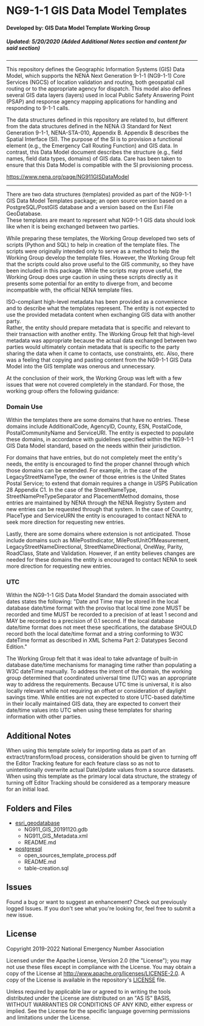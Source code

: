 # NG9-1-1 GIS Data Model Templates
#### Developed by: GIS Data Model Template Working Group
##### Updated: 5/20/2020 (Added Additional Notes section and content for said section)

<hr>

This repository defines the Geographic Information Systems (GIS) Data Model, 
which supports the NENA Next Generation 9-1-1 (NG9-1-1) Core Services (NGCS) of 
location validation and routing, both geospatial call routing or to the 
appropriate agency for dispatch. This model also defines several GIS data 
layers (layers) used in local Public Safety Answering Point (PSAP) and 
response agency mapping applications for handling and responding to 9-1-1 calls.

The data structures defined in this repository are related to, but different 
from the data structures defined in the NENA i3 Standard for Next Generation 
9-1-1, NENA-STA-010, Appendix B. Appendix B describes the 
Spatial Interface (SI). The purpose of the SI is to provision a functional 
element (e.g., the Emergency Call Routing Function) and GIS data. In contrast, 
this Data Model document describes the structure (e.g., field names, field data 
types, domains) of GIS data. Care has been taken to ensure that this Data Model 
is compatible with the SI provisioning process.

https://www.nena.org/page/NG911GISDataModel

<hr>

There are two data structures (templates) provided as part of the 
NG9-1-1 GIS Data Model Templates package; an open source version based on a 
PostgreSQL/PostGIS database and a version based on the Esri File GeoDatabase.  
These templates are meant to represent what NG9-1-1 GIS data should look like 
when it is being exchanged between two parties. 

While preparing these templates, the Working Group developed two sets of 
scripts (Python and SQL) to help in creation of the template files.  The 
scripts were originally intended only to serve as a method to help the 
Working Group develop the template files.  However, the Working Group felt 
that the scripts could also prove useful to the GIS community, so they have 
been included in this package.  While the scripts may prove useful, the 
Working Group does urge caution in using these scripts directly as it presents 
some potential for an entity to diverge from, and become incompatible with, 
the official NENA template files.  

ISO-compliant high-level metadata has been provided as a convenience and to 
describe what the templates represent.  The entity is not expected to use the 
provided metadata content when exchanging GIS data with another party.  
Rather, the entity should prepare metadata that is specific and relevant to 
their transaction with another entity.  The Working Group felt that high-level 
metadata was appropriate because the actual data exchanged between two parties 
would ultimately contain metadata that is specific to the party sharing the 
data when it came to contacts, use constraints, etc.  Also, there was a 
feeling that copying and pasting content from the NG9-1-1 GIS Data Model into 
the GIS template was onerous and unnecessary.  

At the conclusion of their work, the Working Group was left with a few issues 
that were not covered completely in the standard.  For those, the working 
group offers the following guidance:

### Domain Use
Within the templates there are some domains that have no entries.  These 
domains include AdditionalCode, AgencyID, County, ESN, PostalCode, 
PostalCommunityName and ServiceURI.  The entity is expected to populate these 
domains, in accordance with guidelines specified within the NG9-1-1 GIS Data 
Model standard, based on the needs within their jurisdiction.

For domains that have entries, but do not completely meet the entity's needs, 
the entity is encouraged to find the proper channel through which those domains 
can be extended. For example, in the case of the LegacyStreetNameType, the 
owner of those entries is the United States Postal Service; to extend that 
domain requires a change in USPS Publication 28 Appendix C1. In the case of 
the StreetNameType, StreetNamePreTypeSeparator and PlacementMethod domains, 
those entries are maintained by NENA through the NENA Registry System and 
new entries can be requested through that system.  In the case of Country, 
PlaceType and ServiceURN the entity is encouraged to contact NENA to seek more 
direction for requesting new entries.

Lastly, there are some domains where extension is not anticipated. Those 
include domains such as MilePostIndicator, MilePostUnitOfMeasurement, 
LegacyStreetNameDirectional, StreetNameDirectional, OneWay, Parity, RoadClass, 
State and Validation.  However, if an entity believes changes are needed for 
these domains the entity is encouraged to contact NENA to seek more direction 
for requesting new entries.

### UTC
Within the NG9-1-1 GIS Data Model Standard the domain associated with dates 
states the following: "Date and Time may be stored in the local database 
date/time format with the proviso that local time zone MUST be recorded and 
time MUST be recorded to a precision of at least 1 second and MAY be recorded 
to a precision of 0.1 second.  If the local database date/time format does not 
meet these specifications, the database SHOULD record both the local date/time 
format and a string conforming to W3C dateTime format as described in XML 
Schema Part 2: Datatypes Second Edition."

The Working Group felt that it was ideal to take advantage of built-in database 
date/time mechanisms for managing time rather than populating a W3C dateTime 
manually.  To address the intent of the domain, the working group determined 
that coordinated universal time (UTC) was an appropriate way to address the 
requirements.  Because UTC time is universal, it is also locally relevant while 
not requiring an offset or consideration of daylight savings time.  While 
entities are not expected to store UTC-based date/time in their locally 
maintained GIS data, they are expected to convert their date/time values into 
UTC when using these templates for sharing information with other parties.

## Additional Notes
When using this template solely for importing data as part of an 
extract/transform/load process, consideration should be given to turning off 
the Editor Tracking feature for each feature class so as not to unintentionally 
overwrite actual DateUpdate values from a source datasets.  When using this 
template as the primary local data structure, the strategy of turning off 
Editor Tracking should be considered as a temporary measure for an initial load.

## Folders and Files
* [esri_geodatabase](esri_geodatabase/README.md)
  * NG911_GIS_20191120.gdb
  * NG911_GIS_Metadata.xml
  * README.md
* [postgresql](postgresql/README.md)
  * open_sources_template_process.pdf
  * README.md
  * table-creation.sql


## Issues
Found a bug or want to suggest an enhancement? Check out previously logged 
Issues. If you don't see what you're looking for, feel free to submit a new
issue.

## License
Copyright 2019-2022 National Emergency Number Association

Licensed under the Apache License, Version 2.0 (the "License"); you may not 
use these files except in compliance with the License. You may obtain a copy 
of the License at http://www.apache.org/licenses/LICENSE-2.0. A copy of the 
License is available in the repository's [LICENSE](LICENSE.md) file.

Unless required by applicable law or agreed to in writing the tools 
distributed under the License are distributed on an "AS IS" BASIS, WITHOUT 
WARRANTIES OR CONDITIONS OF ANY KIND, either express or implied. See the 
License for the specific language governing permissions and limitations 
under the License.